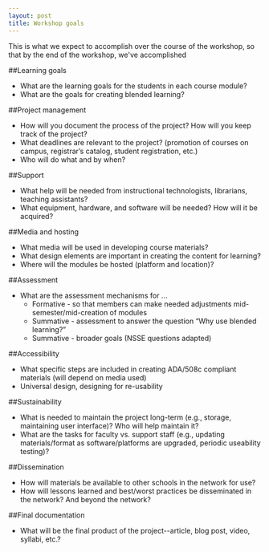 ```yaml
---
layout: post
title: Workshop goals
---
```

This is what we expect to accomplish over the course of the workshop, so that by the end of the workshop, we've accomplished 

##Learning goals
- What are the learning goals for the students in each course module?
- What are the goals for creating blended learning?

##Project management
- How will you document the process of the project? How will you keep track of the project?
- What deadlines are relevant to the project? (promotion of courses on campus, registrar’s catalog, student registration, etc.)
- Who will do what and by when?

##Support
- What help will be needed from instructional technologists, librarians, teaching assistants?
- What equipment, hardware, and software will be needed? How will it be acquired?

##Media and hosting
- What media will be used in developing course materials?
- What design elements are important in creating the content for learning?
- Where will the modules be hosted (platform and location)?

##Assessment
- What are the assessment mechanisms for ...
	- Formative - so that members can make needed adjustments mid-semester/mid-creation of modules
	- Summative - assessment to answer the question “Why use blended learning?”
	- Summative - broader goals (NSSE questions adapted)

##Accessibility
- What specific steps are included in creating ADA/508c compliant materials (will depend on media used)
- Universal design, designing for re-usability

##Sustainability
- What is needed to maintain the project long-term (e.g., storage, maintaining user interface)? Who will help maintain it? 
- What are the tasks for faculty vs. support staff (e.g., updating materials/format as software/platforms are upgraded, periodic useability testing)?

##Dissemination
- How will materials be available to other schools in the network for use?
- How will lessons learned and best/worst practices be disseminated in the network?
And beyond the network?

##Final documentation
- What will be the final product of the project--article, blog post, video, syllabi, etc.?

